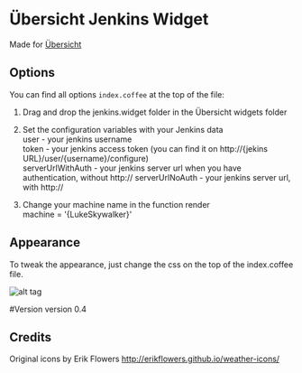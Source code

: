 # Übersicht Jenkins Widget

Made for [Übersicht](http://tracesof.net/uebersicht/)


## Options

You can find all options `index.coffee` at the top of the file:

1. Drag and drop the jenkins.widget folder in the Übersicht widgets folder

2. Set the configuration variables with your Jenkins data  
	user - your jenkins username  
	token - your jenkins access token (you can find it on http://{jekins URL}/user/{username}/configure)  
	serverUrlWithAuth - your jenkins server url when you have authentication, without http://
	serverUrlNoAuth  - your jenkins server url, with http://

3. Change your machine name in the function render  
	 machine = '{LukeSkywalker}'

## Appearance
To tweak the appearance, just change the css on the top of the index.coffee file.

![alt tag](http://brunopires.pt/Content/images/jenkins-widget.jpg)

#Version
version 0.4

## Credits
Original icons by Erik Flowers
http://erikflowers.github.io/weather-icons/
